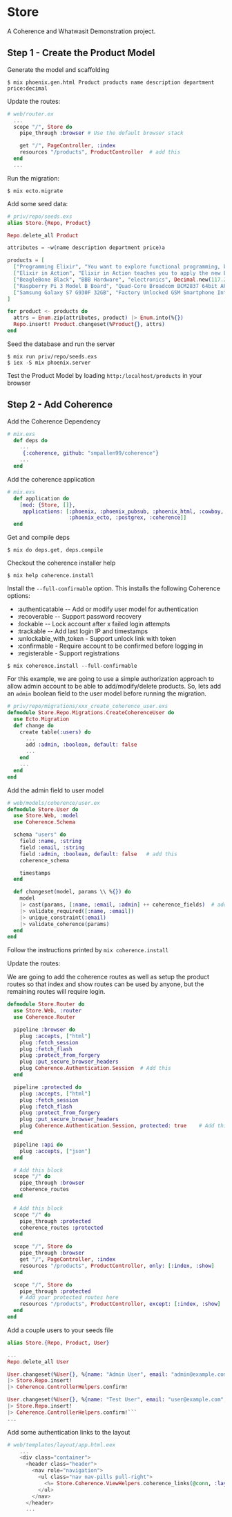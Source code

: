# Store

A Coherence and Whatwasit Demonstration project.

## Step 1 - Create the Product Model

Generate the model and scaffolding

```shell
$ mix phoenix.gen.html Product products name description department price:decimal
```

Update the routes:

```elixir
# web/router.ex
  ...
  scope "/", Store do
    pipe_through :browser # Use the default browser stack

    get "/", PageController, :index
    resources "/products", ProductController  # add this
  end
  ...
```

Run the migration:

```shell
$ mix ecto.migrate
```

Add some seed data:

```elixir
# priv/repo/seeds.exs
alias Store.{Repo, Product}

Repo.delete_all Product

attributes = ~w(name description department price)a

products = [
  ["Programming Elixir", "You want to explore functional programming, but are put off by the academic feel (tell me about monads just one more time). ", "Books", Decimal.new(46.82)],
  ["Elixir in Action", "Elixir in Action teaches you to apply the new Elixir programming language to practical problems associated with scalability, concurrency, fault tolerance, and high availability.", "Books", Decimal.new(48.27)],
  ["BeagleBone Black", "BBB Hardware", "electronics", Decimal.new(117.22)],
  ["Raspberry Pi 3 Model B Board", "Quad-Core Broadcom BCM2837 64bit ARMv8 processor 1.2GHz", "Electronics", Decimal.new(57.49)],
  ["Samsung Galaxy S7 G930F 32GB", "Factory Unlocked GSM Smartphone International Version No Warranty (Black)", "Cell Phones", Decimal.new(799.00)],
]

for product <- products do
  attrs = Enum.zip(attributes, product) |> Enum.into(%{})
  Repo.insert! Product.changeset(%Product{}, attrs)
end
```

Seed the database and run the server

```shell
$ mix run priv/repo/seeds.exs
$ iex -S mix phoenix.server
```

Test the Product Model by loading `http:/localhost/products` in your browser

## Step 2 - Add Coherence

Add the Coherence Dependency

```elixir
# mix.exs
  def deps do
    ...
     {:coherence, github: "smpallen99/coherence"}
    ...
  end
```

Add the coherence application

```elixir
# mix.exs
  def application do
    [mod: {Store, []},
     applications: [:phoenix, :phoenix_pubsub, :phoenix_html, :cowboy, :logger, :gettext,
                    :phoenix_ecto, :postgrex, :coherence]]
  end
```

Get and compile deps

```shell
$ mix do deps.get, deps.compile
```

Checkout the coherence installer help

```shell
$ mix help coherence.install
```

Install the `--full-confirmable` option. This installs the following Coherence options:

* :authenticatable -- Add or modify user model for authentication
* :recoverable -- Support password recovery
* :lockable  -- Lock account after x failed login attempts
* :trackable -- Add last login IP and timestamps
* :unlockable_with_token - Support unlock link with token
* :confirmable  - Require account to be confirmed before logging in
* :registerable - Support registrations

```shell
$ mix coherence.install --full-confirmable
```

For this example, we are going to use a simple authorization approach to allow admin account to be able to add/modify/delete products. So, lets add an `admin` boolean field to the user model before running the migration.

```elixir
# priv/repo/migrations/xxx_create_coherence_user.exs
defmodule Store.Repo.Migrations.CreateCoherenceUser do
  use Ecto.Migration
  def change do
    create table(:users) do
      ...
      add :admin, :boolean, default: false
      ...
    end
    ...
  end
end
```

Add the admin field to user model

```elixir
# web/models/coherence/user.ex
defmodule Store.User do
  use Store.Web, :model
  use Coherence.Schema

  schema "users" do
    field :name, :string
    field :email, :string
    field :admin, :boolean, default: false   # add this
    coherence_schema

    timestamps
  end

  def changeset(model, params \\ %{}) do
    model
    |> cast(params, [:name, :email, :admin] ++ coherence_fields)  # add :admin here
    |> validate_required([:name, :email])
    |> unique_constraint(:email)
    |> validate_coherence(params)
  end
end
```
Follow the instructions printed by `mix coherence.install`

Update the routes:

We are going to add the coherence routes as well as setup the product routes so that index and show routes can be used by anyone, but the remaining routes will require login.

```elixir
defmodule Store.Router do
  use Store.Web, :router
  use Coherence.Router

  pipeline :browser do
    plug :accepts, ["html"]
    plug :fetch_session
    plug :fetch_flash
    plug :protect_from_forgery
    plug :put_secure_browser_headers
    plug Coherence.Authentication.Session  # Add this
  end

  pipeline :protected do
    plug :accepts, ["html"]
    plug :fetch_session
    plug :fetch_flash
    plug :protect_from_forgery
    plug :put_secure_browser_headers
    plug Coherence.Authentication.Session, protected: true    # Add this
  end

  pipeline :api do
    plug :accepts, ["json"]
  end

  # Add this block
  scope "/" do
    pipe_through :browser
    coherence_routes
  end

  # Add this block
  scope "/" do
    pipe_through :protected
    coherence_routes :protected
  end

  scope "/", Store do
    pipe_through :browser
    get "/", PageController, :index
    resources "/products", ProductController, only: [:index, :show]
  end

  scope "/", Store do
    pipe_through :protected
    # Add your protected routes here
    resources "/products", ProductController, except: [:index, :show]
  end
end
```

Add a couple users to your seeds file

```elixir
alias Store.{Repo, Product, User}

...
Repo.delete_all User

User.changeset(%User{}, %{name: "Admin User", email: "admin@example.com", password: "secret", password_confirmation: "secret", admin: true})
|> Store.Repo.insert!
|> Coherence.ControllerHelpers.confirm!

User.changeset(%User{}, %{name: "Test User", email: "user@example.com", password: "secret", password_confirmation: "secret"})
|> Store.Repo.insert!
|> Coherence.ControllerHelpers.confirm!```
...
```

Add some authentication links to the layout

```elixir
# web/templates/layout/app.html.eex
    ...
    <div class="container">
      <header class="header">
        <nav role="navigation">
          <ul class="nav nav-pills pull-right">
            <%= Store.Coherence.ViewHelpers.coherence_links(@conn, :layout) %>
          </ul>
        </nav>
      </header>
      ...
```

